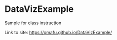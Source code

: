 # DataVizExample
Sample for class instruction

Link to site: https://omafu.github.io/DataVizExample/
